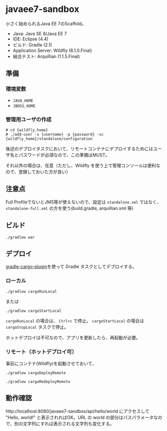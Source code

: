javaee7-sandbox
===============

小さく始められるJava EE 7のScaffold。

- Java: Java SE 8/Java EE 7
- IDE: Eclipse (4.4)
- ビルド: Gradle (2.1)
- Application Server: Wildfly (8.1.0.Final)
- 結合テスト: Arquillian (1.1.5.Final)

## 準備

### 環境変数

- ``JAVA_HOME``
- ``JBOSS_HOME``

### 管理用ユーザの作成

```
# cd {wildfly_home}
# ./add-user -u {username} -p {password} -sc {wildfly_home}/standalone/configuration
```

後述のデプロイタスクにおいて、リモートコンテナにデプロイするためにはユーザ名とパスワードが必須なので、この準備はMUST。

それ以外の場合は、任意（ただし、Wildfly を使う上で管理コンソールは便利なので、登録しておいた方が良い）

## 注意点

Full ProfileでないとJMS等が使えないので、設定は ``standalone.xml`` ではなく、 ``standalone-full.xml`` の方を使う(build.gradle, arquillian.xml 等)

## ビルド

```
./gradlew war
```

## デプロイ

[gradle-cargo-plugin](https://github.com/bmuschko/gradle-cargo-plugin)を使って Gradle タスクとしてデプロイする。

### ローカル

```
./gradlew cargoRunLocal
```

または

```
./gradlew cargoStartLocal
```

``cargoRunLocal`` の場合は、 ``Ctrl+c`` で停止。
``cargoStartLocal`` の場合は ``cargoStopLocal`` タスクで停止。

ホットデプロイは不可なので、アプリを更新したら、再起動が必要。

### リモート（ホットデプロイ可）

事前にコンテナ(Wildfly)を起動させておいて、

```
./gradlew cargoDeployRemote
```

```
./gradlew cargoRedeployRemote
```

## 動作確認

http://localhost:8080/javaee7-sandbox/api/hello/world にアクセスして "Hello, world!" と表示されればOK。URL の world の部分はパスパラメータなので、別の文字列にすれば表示される文字列も変化する。
